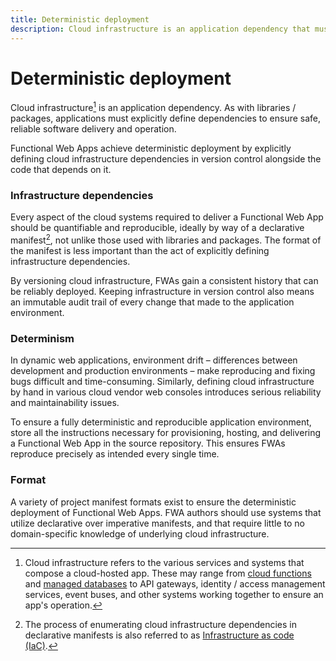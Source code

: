```yaml
---
title: Deterministic deployment
description: Cloud infrastructure is an application dependency that must always be explicitly defined to ensure safe, reliable software delivery and operation.
---
```

# Deterministic deployment



Cloud infrastructure[^1] is an application dependency. As with libraries / packages, applications must explicitly define dependencies to ensure safe, reliable software delivery and operation.

Functional Web Apps achieve deterministic deployment by explicitly defining cloud infrastructure dependencies in version control alongside the code that depends on it.


### Infrastructure dependencies

Every aspect of the cloud systems required to deliver a Functional Web App should be quantifiable and reproducible, ideally by way of a declarative manifest[^2], not unlike those used with libraries and packages. The format of the manifest is less important than the act of explicitly defining infrastructure dependencies.

By versioning cloud infrastructure, FWAs gain a consistent history that can be reliably deployed. Keeping infrastructure in version control also means an immutable audit trail of every change that made to the application environment.


### Determinism

In dynamic web applications, environment drift – differences between development and production environments – make reproducing and fixing bugs difficult and time-consuming. Similarly, defining cloud infrastructure by hand in various cloud vendor web consoles introduces serious reliability and maintainability issues.

To ensure a fully deterministic and reproducible application environment, store all the instructions necessary for provisioning, hosting, and delivering a Functional Web App in the source repository. This ensures FWAs reproduce precisely as intended every single time.


### Format

A variety of project manifest formats exist to ensure the deterministic deployment of Functional Web Apps. FWA authors should use systems that utilize declarative over imperative manifests, and that require little to no domain-specific knowledge of underlying cloud infrastructure.


[^1]: Cloud infrastructure refers to the various services and systems that compose a cloud-hosted app. These may range from [cloud functions](/cloud-functions) and [managed databases](/managed-database) to API gateways, identity / access management services, event buses, and other systems working together to ensure an app's operation.
[^2]: The process of enumerating cloud infrastructure dependencies in declarative manifests is also referred to as [Infrastructure as code (IaC)](https://en.wikipedia.org/wiki/Infrastructure_as_code).

